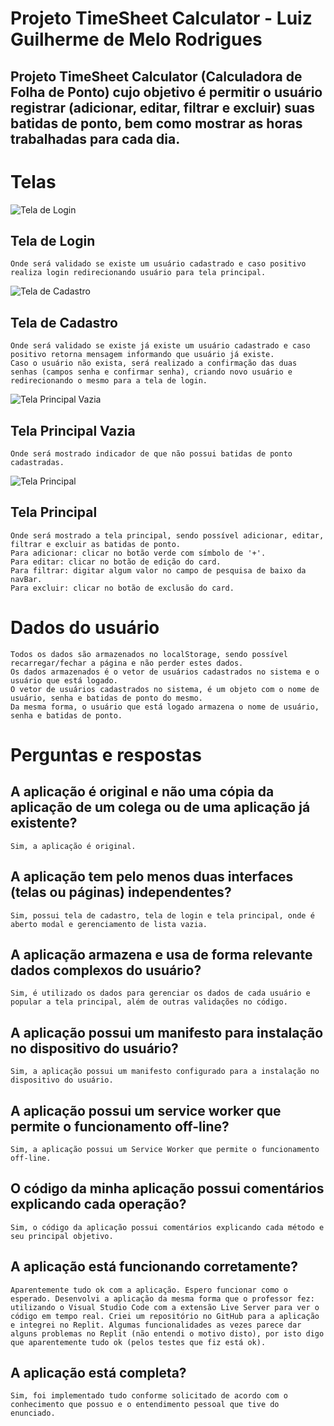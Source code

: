 # Projeto TimeSheet Calculator - Luiz Guilherme de Melo Rodrigues
## Projeto TimeSheet Calculator (Calculadora de Folha de Ponto) cujo objetivo é permitir o usuário registrar (adicionar, editar, filtrar e excluir) suas batidas de ponto, bem como mostrar as horas trabalhadas para cada dia.

# Telas

![Tela de Login](./assets/telas/login.png)
## Tela de Login
    Onde será validado se existe um usuário cadastrado e caso positivo realiza login redirecionando usuário para tela principal.

![Tela de Cadastro](./assets/telas/cadastro.png)
## Tela de Cadastro
    Onde será validado se existe já existe um usuário cadastrado e caso positivo retorna mensagem informando que usuário já existe.
    Caso o usuário não exista, será realizado a confirmação das duas senhas (campos senha e confirmar senha), criando novo usuário e redirecionando o mesmo para a tela de login.

![Tela Principal Vazia](./assets/telas/home-vazia.png)
## Tela Principal Vazia
    Onde será mostrado indicador de que não possui batidas de ponto cadastradas.

![Tela Principal](./assets/telas/home-batidas-de-ponto.png)
## Tela Principal
    Onde será mostrado a tela principal, sendo possível adicionar, editar, filtrar e excluir as batidas de ponto.
    Para adicionar: clicar no botão verde com símbolo de '+'.
    Para editar: clicar no botão de edição do card.
    Para filtrar: digitar algum valor no campo de pesquisa de baixo da navBar.
    Para excluir: clicar no botão de exclusão do card.

# Dados do usuário
    Todos os dados são armazenados no localStorage, sendo possível recarregar/fechar a página e não perder estes dados.
    Os dados armazenados é o vetor de usuários cadastrados no sistema e o usuário que está logado.
    O vetor de usuários cadastrados no sistema, é um objeto com o nome de usuário, senha e batidas de ponto do mesmo.
    Da mesma forma, o usuário que está logado armazena o nome de usuário, senha e batidas de ponto.

# Perguntas e respostas

## A aplicação é original e não uma cópia da aplicação de um colega ou de uma aplicação já existente?
    Sim, a aplicação é original.

## A aplicação tem pelo menos duas interfaces (telas ou páginas) independentes?
    Sim, possui tela de cadastro, tela de login e tela principal, onde é aberto modal e gerenciamento de lista vazia.

## A aplicação armazena e usa de forma relevante dados complexos do usuário?
    Sim, é utilizado os dados para gerenciar os dados de cada usuário e popular a tela principal, além de outras validações no código.

## A aplicação possui um manifesto para instalação no dispositivo do usuário?
    Sim, a aplicação possui um manifesto configurado para a instalação no dispositivo do usuário.

## A aplicação possui um service worker que permite o funcionamento off-line?
    Sim, a aplicação possui um Service Worker que permite o funcionamento off-line.

## O código da minha aplicação possui comentários explicando cada operação?
    Sim, o código da aplicação possui comentários explicando cada método e seu principal objetivo.

## A aplicação está funcionando corretamente?
    Aparentemente tudo ok com a aplicação. Espero funcionar como o esperado. Desenvolvi a aplicação da mesma forma que o professor fez: utilizando o Visual Studio Code com a extensão Live Server para ver o código em tempo real. Criei um repositório no GitHub para a aplicação e integrei no Replit. Algumas funcionalidades as vezes parece dar alguns problemas no Replit (não entendi o motivo disto), por isto digo que aparentemente tudo ok (pelos testes que fiz está ok).

## A aplicação está completa?
    Sim, foi implementado tudo conforme solicitado de acordo com o conhecimento que possuo e o entendimento pessoal que tive do enunciado.
